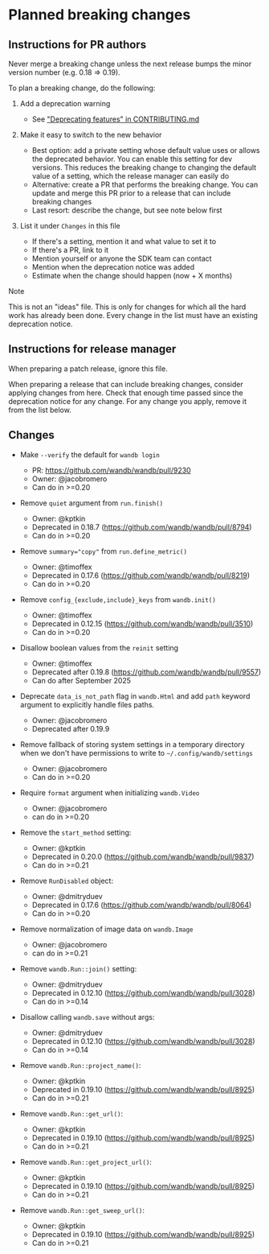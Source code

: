 # Planned breaking changes

## Instructions for PR authors

Never merge a breaking change unless the next release bumps the minor version number (e.g. 0.18 => 0.19).

To plan a breaking change, do the following:

1. Add a deprecation warning
    - See ["Deprecating features" in CONTRIBUTING.md](CONTRIBUTING.md#deprecating-features)

2. Make it easy to switch to the new behavior
    - Best option: add a private setting whose default value uses or allows the deprecated behavior. You can enable this setting for dev versions. This reduces the breaking change to changing the default value of a setting, which the release manager can easily do
    - Alternative: create a PR that performs the breaking change. You can update and merge this PR prior to a release that can include breaking changes
    - Last resort: describe the change, but see note below first

2. List it under `Changes` in this file
    - If there's a setting, mention it and what value to set it to
    - If there's a PR, link to it
    - Mention yourself or anyone the SDK team can contact
    - Mention when the deprecation notice was added
    - Estimate when the change should happen (now + X months)

> [!NOTE]
> This is not an "ideas" file. This is only for changes for which all the hard work has already been done. Every change in the list must have an existing deprecation notice.

## Instructions for release manager

When preparing a patch release, ignore this file.

When preparing a release that can include breaking changes, consider applying changes from here. Check that enough time passed since the deprecation notice for any change. For any change you apply, remove it from the list below.

## Changes

- Make `--verify` the default for `wandb login`
    - PR: https://github.com/wandb/wandb/pull/9230
    - Owner: @jacobromero
    - Can do in >=0.20

- Remove `quiet` argument from `run.finish()`
    - Owner: @kptkin
    - Deprecated in 0.18.7 (https://github.com/wandb/wandb/pull/8794)
    - Can do in >=0.20

- Remove `summary="copy"` from `run.define_metric()`
    - Owner: @timoffex
    - Deprecated in 0.17.6 (https://github.com/wandb/wandb/pull/8219)
    - Can do in >=0.20

- Remove `config_{exclude,include}_keys` from `wandb.init()`
    - Owner: @timoffex
    - Deprecated in 0.12.15 (https://github.com/wandb/wandb/pull/3510)
    - Can do in >=0.20

- Disallow boolean values from the `reinit` setting
    - Owner: @timoffex
    - Deprecated after 0.19.8 (https://github.com/wandb/wandb/pull/9557)
    - Can do after September 2025

- Deprecate `data_is_not_path` flag in `wandb.Html` and add `path` keyword argument to explicitly handle files paths.
    - Owner: @jacobromero
    - Deprecated after 0.19.9

- Remove fallback of storing system settings in a temporary directory when we don't have permissions to write to `~/.config/wandb/settings`
    - Owner: @jacobromero
    - Can do in >=0.20

- Require `format` argument when initializing `wandb.Video`
    - Owner: @jacobromero
    - can do in >=0.20

- Remove the `start_method` setting:
    - Owner: @kptkin
    - Deprecated in 0.20.0 (https://github.com/wandb/wandb/pull/9837)
    - Can do in >=0.21

- Remove `RunDisabled` object:
    - Owner: @dmitryduev
    - Deprecated in 0.17.6 (https://github.com/wandb/wandb/pull/8064)
    - Can do in >=0.20

- Remove normalization of image data on `wandb.Image`
    - Owner: @jacobromero
    - can do in >=0.21

- Remove `wandb.Run::join()` setting:
    - Owner: @dmitryduev
    - Deprecated in 0.12.10 (https://github.com/wandb/wandb/pull/3028)
    - Can do in >=0.14

- Disallow calling `wandb.save` without args:
    - Owner: @dmitryduev
    - Deprecated in 0.12.10 (https://github.com/wandb/wandb/pull/3028)
    - Can do in >=0.14

- Remove `wandb.Run::project_name()`:
    - Owner: @kptkin
    - Deprecated in 0.19.10 (https://github.com/wandb/wandb/pull/8925)
    - Can do in >=0.21

- Remove `wandb.Run::get_url()`:
    - Owner: @kptkin
    - Deprecated in 0.19.10 (https://github.com/wandb/wandb/pull/8925)
    - Can do in >=0.21

- Remove `wandb.Run::get_project_url()`:
    - Owner: @kptkin
    - Deprecated in 0.19.10 (https://github.com/wandb/wandb/pull/8925)
    - Can do in >=0.21

- Remove `wandb.Run::get_sweep_url()`:
    - Owner: @kptkin
    - Deprecated in 0.19.10 (https://github.com/wandb/wandb/pull/8925)
    - Can do in >=0.21
